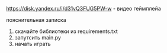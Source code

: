https://disk.yandex.ru/i/d31vQ3FUG5PW-w - видео геймплейа

пояснительная записка
  1. скачайте библиотеки из requirements.txt
  2. запутсить main.py
  3. начать играть
